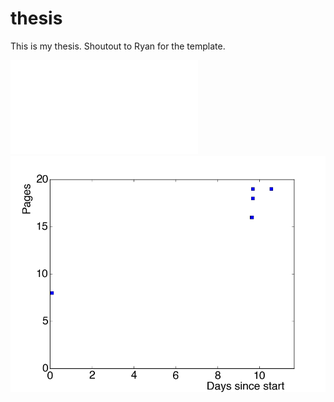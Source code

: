 thesis
======

This is my thesis. Shoutout to Ryan for the template.

![progress](pages.pdf)
![progress](pages.png)

